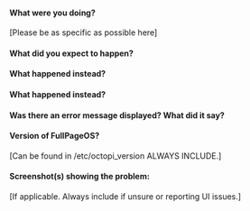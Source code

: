 #### What were you doing?

[Please be as specific as possible here]

#### What did you expect to happen?

#### What happened instead?

#### What happened instead?

#### Was there an error message displayed? What did it say?

#### Version of FullPageOS?

[Can be found in /etc/octopi_version ALWAYS INCLUDE.]

#### Screenshot(s) showing the problem:

[If applicable. Always include if unsure or reporting UI issues.]
